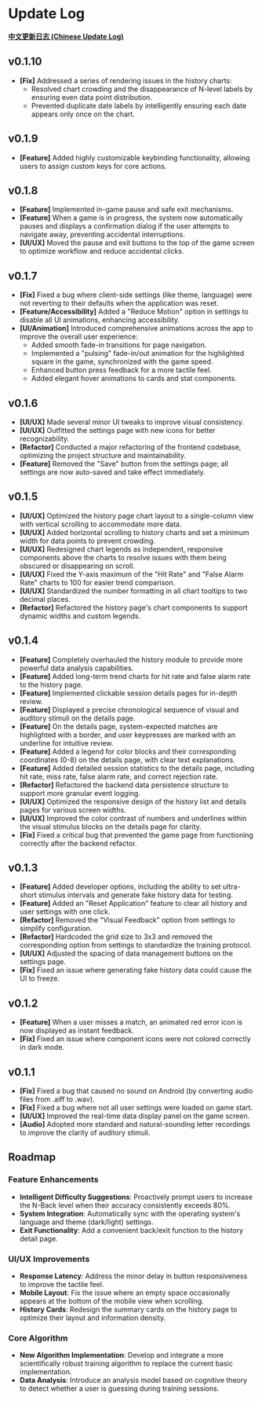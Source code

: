 # Update Log

[**中文更新日志 (Chinese Update Log)**](update_log_cn.md)

## v0.1.10
- **[Fix]** Addressed a series of rendering issues in the history charts:
  - Resolved chart crowding and the disappearance of N-level labels by ensuring even data point distribution.
  - Prevented duplicate date labels by intelligently ensuring each date appears only once on the chart.

## v0.1.9
- **[Feature]** Added highly customizable keybinding functionality, allowing users to assign custom keys for core actions.

## v0.1.8
- **[Feature]** Implemented in-game pause and safe exit mechanisms.
- **[Feature]** When a game is in progress, the system now automatically pauses and displays a confirmation dialog if the user attempts to navigate away, preventing accidental interruptions.
- **[UI/UX]** Moved the pause and exit buttons to the top of the game screen to optimize workflow and reduce accidental clicks.

## v0.1.7
- **[Fix]** Fixed a bug where client-side settings (like theme, language) were not reverting to their defaults when the application was reset.
- **[Feature/Accessibility]** Added a "Reduce Motion" option in settings to disable all UI animations, enhancing accessibility.
- **[UI/Animation]** Introduced comprehensive animations across the app to improve the overall user experience:
  - Added smooth fade-in transitions for page navigation.
  - Implemented a "pulsing" fade-in/out animation for the highlighted square in the game, synchronized with the game speed.
  - Enhanced button press feedback for a more tactile feel.
  - Added elegant hover animations to cards and stat components.

## v0.1.6
- **[UI/UX]** Made several minor UI tweaks to improve visual consistency.
- **[UI/UX]** Outfitted the settings page with new icons for better recognizability.
- **[Refactor]** Conducted a major refactoring of the frontend codebase, optimizing the project structure and maintainability.
- **[Feature]** Removed the "Save" button from the settings page; all settings are now auto-saved and take effect immediately.

## v0.1.5
- **[UI/UX]** Optimized the history page chart layout to a single-column view with vertical scrolling to accommodate more data.
- **[UI/UX]** Added horizontal scrolling to history charts and set a minimum width for data points to prevent crowding.
- **[UI/UX]** Redesigned chart legends as independent, responsive components above the charts to resolve issues with them being obscured or disappearing on scroll.
- **[UI/UX]** Fixed the Y-axis maximum of the "Hit Rate" and "False Alarm Rate" charts to 100 for easier trend comparison.
- **[UI/UX]** Standardized the number formatting in all chart tooltips to two decimal places.
- **[Refactor]** Refactored the history page's chart components to support dynamic widths and custom legends.

## v0.1.4
- **[Feature]** Completely overhauled the history module to provide more powerful data analysis capabilities.
- **[Feature]** Added long-term trend charts for hit rate and false alarm rate to the history page.
- **[Feature]** Implemented clickable session details pages for in-depth review.
- **[Feature]** Displayed a precise chronological sequence of visual and auditory stimuli on the details page.
- **[Feature]** On the details page, system-expected matches are highlighted with a border, and user keypresses are marked with an underline for intuitive review.
- **[Feature]** Added a legend for color blocks and their corresponding coordinates (0-8) on the details page, with clear text explanations.
- **[Feature]** Added detailed session statistics to the details page, including hit rate, miss rate, false alarm rate, and correct rejection rate.
- **[Refactor]** Refactored the backend data persistence structure to support more granular event logging.
- **[UI/UX]** Optimized the responsive design of the history list and details pages for various screen widths.
- **[UI/UX]** Improved the color contrast of numbers and underlines within the visual stimulus blocks on the details page for clarity.
- **[Fix]** Fixed a critical bug that prevented the game page from functioning correctly after the backend refactor.

## v0.1.3
- **[Feature]** Added developer options, including the ability to set ultra-short stimulus intervals and generate fake history data for testing.
- **[Feature]** Added an "Reset Application" feature to clear all history and user settings with one click.
- **[Refactor]** Removed the "Visual Feedback" option from settings to simplify configuration.
- **[Refactor]** Hardcoded the grid size to 3x3 and removed the corresponding option from settings to standardize the training protocol.
- **[UI/UX]** Adjusted the spacing of data management buttons on the settings page.
- **[Fix]** Fixed an issue where generating fake history data could cause the UI to freeze.

## v0.1.2
- **[Feature]** When a user misses a match, an animated red error icon is now displayed as instant feedback.
- **[Fix]** Fixed an issue where component icons were not colored correctly in dark mode.

## v0.1.1
- **[Fix]** Fixed a bug that caused no sound on Android (by converting audio files from .aiff to .wav).
- **[Fix]** Fixed a bug where not all user settings were loaded on game start.
- **[UI/UX]** Improved the real-time data display panel on the game screen.
- **[Audio]** Adopted more standard and natural-sounding letter recordings to improve the clarity of auditory stimuli.

## Roadmap

### Feature Enhancements
- **Intelligent Difficulty Suggestions**: Proactively prompt users to increase the N-Back level when their accuracy consistently exceeds 80%.
- **System Integration**: Automatically sync with the operating system's language and theme (dark/light) settings.
- **Exit Functionality**: Add a convenient back/exit function to the history detail page.

### UI/UX Improvements
- **Response Latency**: Address the minor delay in button responsiveness to improve the tactile feel.
- **Mobile Layout**: Fix the issue where an empty space occasionally appears at the bottom of the mobile view when scrolling.
- **History Cards**: Redesign the summary cards on the history page to optimize their layout and information density.

### Core Algorithm
- **New Algorithm Implementation**: Develop and integrate a more scientifically robust training algorithm to replace the current basic implementation.
- **Data Analysis**: Introduce an analysis model based on cognitive theory to detect whether a user is guessing during training sessions.
